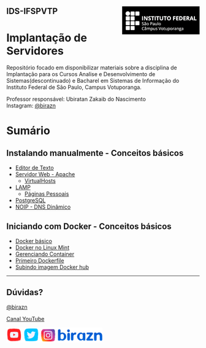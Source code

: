 ## IDS-IFSPVTP <img align="right" src="img/vtp_ifsp-pb.png" width="40%">
# Implantação de Servidores
Repositório focado em disponibilizar materiais sobre a disciplina de Implantação para os Cursos Analise e Desenvolvimento de Sistemas(descontinuado) e Bacharel em Sistemas de Informação do Instituto Federal de São Paulo, Campus Votuporanga.

Professor responsável: Ubiratan Zakaib do Nascimento
<br>
Instagram: [@birazn](https://www.instagram.com/birazn)

# Sumário

## Instalando manualmente - Conceitos básicos
- [Editor de Texto](https://github.com/birazn/IDS-IFSPVTP/blob/master/Aulas/01-Editor_Texto.md)
- [Servidor Web - Apache](https://github.com/birazn/IDS-IFSPVTP/blob/master/Aulas/02-ServidorWeb.md)
  - [VirtualHosts](https://github.com/birazn/IDS-IFSPVTP/blob/master/Aulas/03-VirtualHosts.md)
- [LAMP](https://github.com/birazn/IDS-IFSPVTP/blob/master/Aulas/04-LAMP.md)
  - [Páginas Pessoais](https://github.com/birazn/IDS-IFSPVTP/blob/master/Aulas/05-Paginas_Pessoais.md)
- [PostgreSQL](https://github.com/birazn/IDS-IFSPVTP/blob/master/Aulas/06-PostgreSQL.md)
- [NOIP - DNS Dinâmico](https://github.com/birazn/IDS-IFSPVTP/blob/master/Aulas/07-DNS_Dinâmico_NOIP.md)

## Iniciando com Docker - Conceitos básicos
- [Docker básico](https://github.com/birazn/IDS-IFSPVTP/blob/master/Aulas/08-Iniciando_com_Docker.md)
- [Docker no Linux Mint](https://github.com/birazn/IDS-IFSPVTP/blob/master/Aulas/09-Docker_LinuxMint_21.md)
- [Gerenciando Container](https://github.com/birazn/IDS-IFSPVTP/blob/master/Aulas/010-Gerenciando_container.md)
- [Primeiro Dockerfile](https://github.com/birazn/IDS-IFSPVTP/blob/master/Aulas/011-Primeiro_Dockerfile.md)
- [Subindo imagem Docker hub](https://github.com/birazn/IDS-IFSPVTP/blob/master/Aulas/012-Subindo_imagem_para_DockerHub.md)




---

## Dúvidas?

[@birazn](https://www.instagram.com/birazn)

[Canal YouTube](https://www.youtube.com/birazn)

<img src="img/birazn-social.png" width="250" />
